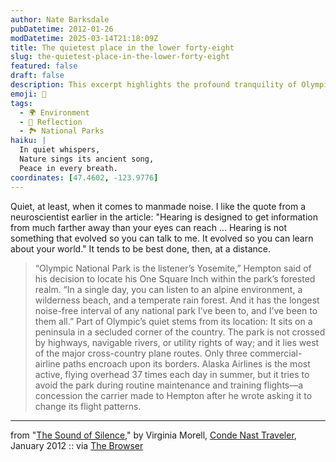 ```yaml
---
author: Nate Barksdale
pubDatetime: 2012-01-26
modDatetime: 2025-03-14T21:18:09Z
title: The quietest place in the lower forty-eight
slug: the-quietest-place-in-the-lower-forty-eight
featured: false
draft: false
description: This excerpt highlights the profound tranquility of Olympic National Park and its unique auditory experience in nature.
emoji: 🌲
tags:
  - 🌍 Environment
  - 🌅 Reflection
  - 🏞️ National Parks
haiku: |
  In quiet whispers,  
  Nature sings its ancient song,  
  Peace in every breath.
coordinates: [47.4602, -123.9776]
---
```


Quiet, at least, when it comes to manmade noise. I like the quote from a neuroscientist earlier in the article: "Hearing is designed to get information from much farther away than your eyes can reach ... Hearing is not something that evolved so you can talk to me. It evolved so you can learn about your world." It tends to be best done, then, at a distance.

> “Olympic National Park is the listener’s Yosemite,” Hempton said of his decision to locate his One Square Inch within the park’s forested realm. “In a single day, you can listen to an alpine environment, a wilderness beach, and a temperate rain forest. And it has the longest noise-free interval of any national park I’ve been to, and I’ve been to them all.”
> Part of Olympic’s quiet stems from its location: It sits on a peninsula in a secluded corner of the country. The park is not crossed by highways, navigable rivers, or utility rights of way; and it lies west of the major cross-country plane routes. Only three commercial-airline paths encroach upon its borders. Alaska Airlines is the most active, flying overhead 37 times each day in summer, but it tries to avoid the park during routine maintenance and training flights—a concession the carrier made to Hempton after he wrote asking it to change its flight patterns.

---

from "[The Sound of Silence](http://web.archive.org/web/20140716130726/http://www.cntraveler.com:80/features/2012/01/The-Sound-of-Silence)," by Virginia Morell, [Conde Nast Traveler](http://web.archive.org/web/20140716130726/http://www.cntraveler.com:80/features/2012/01/The-Sound-of-Silence), January 2012 :: via [The Browser](http://web.archive.org/web/20130130043955/http://thebrowser.com/articles/sound-silence)
